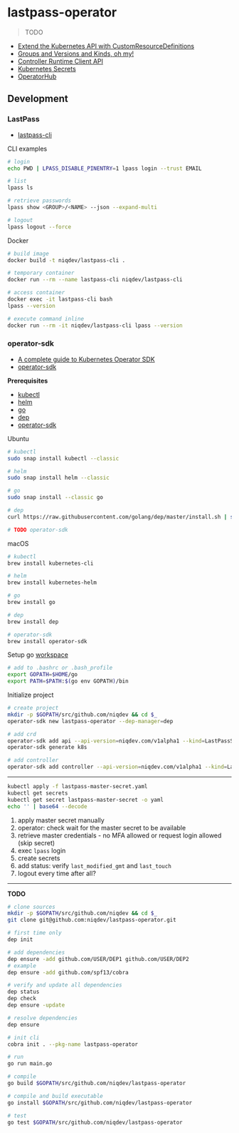 # lastpass-operator

> TODO

* [Extend the Kubernetes API with CustomResourceDefinitions](https://kubernetes.io/docs/tasks/access-kubernetes-api/custom-resources/custom-resource-definitions)
* [Groups and Versions and Kinds, oh my!](https://book.kubebuilder.io/cronjob-tutorial/gvks.html)
* [Controller Runtime Client API](https://github.com/operator-framework/operator-sdk/blob/master/doc/user/client.md)
* [Kubernetes Secrets](https://kubernetes.io/docs/concepts/configuration/secret)
* [OperatorHub](https://operatorhub.io)

## Development

### LastPass

* [lastpass-cli](https://github.com/lastpass/lastpass-cli)

CLI examples
```bash
# login
echo PWD | LPASS_DISABLE_PINENTRY=1 lpass login --trust EMAIL

# list
lpass ls

# retrieve passwords
lpass show <GROUP>/<NAME> --json --expand-multi

# logout
lpass logout --force
```

Docker
```bash
# build image
docker build -t niqdev/lastpass-cli .

# temporary container
docker run --rm --name lastpass-cli niqdev/lastpass-cli

# access container
docker exec -it lastpass-cli bash
lpass --version

# execute command inline
docker run --rm -it niqdev/lastpass-cli lpass --version
```

### operator-sdk

* [A complete guide to Kubernetes Operator SDK](https://banzaicloud.com/blog/operator-sdk)
* [operator-sdk](https://github.com/operator-framework/operator-sdk)

**Prerequisites**

* [kubectl](https://kubernetes.io/docs/tasks/tools/install-kubectl)
* [helm](https://helm.sh/docs/using_helm/#installing-helm)
* [go](https://golang.org/doc)
* [dep](https://golang.github.io/dep/docs/introduction.html)
* [operator-sdk](https://github.com/operator-framework/operator-sdk/blob/master/doc/user/install-operator-sdk.md)

Ubuntu
```bash
# kubectl
sudo snap install kubectl --classic

# helm
sudo snap install helm --classic

# go
sudo snap install --classic go

# dep
curl https://raw.githubusercontent.com/golang/dep/master/install.sh | sh

# TODO operator-sdk
```

macOS
```bash
# kubectl
brew install kubernetes-cli

# helm
brew install kubernetes-helm

# go
brew install go

# dep
brew install dep

# operator-sdk
brew install operator-sdk
```

Setup go [workspace](https://golang.org/doc/code.html#Workspaces)
```bash
# add to .bashrc or .bash_profile
export GOPATH=$HOME/go
export PATH=$PATH:$(go env GOPATH)/bin
```

Initialize project
```bash
# create project
mkdir -p $GOPATH/src/github.com/niqdev && cd $_
operator-sdk new lastpass-operator --dep-manager=dep

# add crd
operator-sdk add api --api-version=niqdev.com/v1alpha1 --kind=LastPassSecret
operator-sdk generate k8s

# add controller
operator-sdk add controller --api-version=niqdev.com/v1alpha1 --kind=LastPassSecret
```

---

```bash
kubectl apply -f lastpass-master-secret.yaml
kubectl get secrets
kubectl get secret lastpass-master-secret -o yaml
echo '' | base64 --decode
```

1) apply master secret manually
2) operator: check wait for the master secret to be available
3) retrieve master credentials - no MFA allowed or request login allowed (skip secret)
4) exec `lpass` login
5) create secrets
6) add status: verify `last_modified_gmt` and `last_touch`
7) logout every time after all?

---

**TODO**

```bash
# clone sources
mkdir -p $GOPATH/src/github.com/niqdev && cd $_
git clone git@github.com:niqdev/lastpass-operator.git

# first time only
dep init

# add dependencies
dep ensure -add github.com/USER/DEP1 github.com/USER/DEP2
# example
dep ensure -add github.com/spf13/cobra

# verify and update all dependencies
dep status
dep check
dep ensure -update

# resolve dependencies
dep ensure

# init cli
cobra init . --pkg-name lastpass-operator

# run
go run main.go

# compile
go build $GOPATH/src/github.com/niqdev/lastpass-operator

# compile and build executable
go install $GOPATH/src/github.com/niqdev/lastpass-operator

# test
go test $GOPATH/src/github.com/niqdev/lastpass-operator
```
